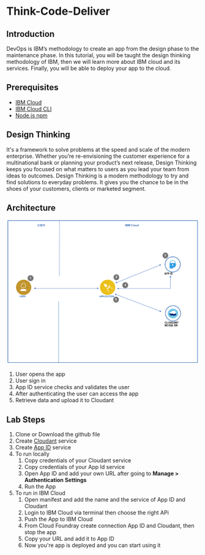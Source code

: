 # Think-Code-Deliver

## Introduction
DevOps is IBM’s methodology to create an app from the design phase to the maintenance phase. In this tutorial, you will be taught the design thinking methodology of IBM, then we will learn more about IBM cloud and its services. Finally, you will be able to deploy your app to the cloud. 

## Prerequisites
* [IBM Cloud](https://ibm.biz/thinkcodedeliver "IBM Cloud")
* [IBM Cloud CLI](https://ibm.biz/ibmcloudcli "IBM Cloud CLI")
* [Node.js npm](https://nodejs.org/en "Node.js")

## Design Thinking
It's a framework to solve problems at the speed and scale of the modern enterprise. Whether you’re re-envisioning the customer experience for a multinational bank or planning your product’s next release, Design Thinking keeps you focused on what matters to users as you lead your team from ideas to outcomes. Design Thinking is a modern methodology to try and find solutions to everyday problems. It gives you the chance to be in the shoes of your customers, clients or marketed segment.

## Architecture

![`Architecture`](images/architecture.PNG)

1. User opens the app 
2. User sign in 
3. App ID service checks and validates the user
4. After authenticating the user can access the app
5. Retrieve data and upload it to Cloudant 

## Lab Steps
1. Clone or Download the github file
2. Create [Cloudant](https://console.bluemix.net/catalog/services/cloudant "Cloudant service") service
3. Create [App ID](https://console.bluemix.net/catalog/services/appid "App ID service") service
4. To run locally
   1. Copy credentials of your Cloudant service
   2. Copy credentials of your App Id service
   3. Open App ID and add your own URL after going to **Manage > Authentication Settings**
   4. Run the App
5. To run in IBM Cloud
   1. Open manifest and add the name and the service of App ID and Cloudant
   2. Login to IBM Cloud via terminal then choose the right APi
   3. Push the App to IBM Cloud
   4. From Cloud Foundray create connection App ID and Cloudant, then stop the app
   5. Copy your URL and add it to App ID
   6. Now you're app is deployed and you can start using it

